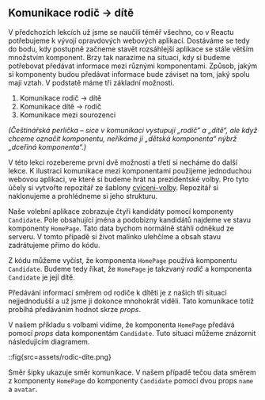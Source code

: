 ## Komunikace rodič → dítě

V předchozích lekcích už jsme se naučili téměř všechno, co v Reactu potřebujeme k vývojí opravdových webových aplikací. Dostáváme se tedy do bodu, kdy postupně začneme stavět rozsáhlejší aplikace se stále větším množstvím komponent. Brzy tak narazíme na situaci, kdy si budeme potřebovat předávat informace mezi různými komponentami. Způsob, jakým si komponenty budou předávat informace bude záviset na tom, jaký spolu mají vztah. V podstatě máme tři základní možnosti.

1. Komunikace rodič → dítě
1. Komunikace dítě → rodič
1. Komunikace mezi sourozenci

_(Češtinářská perlička – sice v komunikaci vystupují „rodič“ a „dítě“, ale když chceme označit komponentu, neříkáme jí „dětská komponenta“ nýbrž „dceřiná komponenta“.)_

V této lekci rozebereme první dvě možnosti a třetí si necháme do další lekce. K ilustraci komunikace mezi komponentami použijeme jednoduchou webovou aplikaci, ve které si budeme hrát na prezidentské volby. Pro tyto účely si vytvořte repozitář ze šablony [cviceni-volby](https://github.com/Czechitas-podklady-WEB/cviceni-volby). Repozitář si naklonujeme a prohlédneme si jeho strukturu.

Naše volební aplikace zobrazuje čtyři kandidáty pomocí komponenty `Candidate`. Pole obsahující jména a podobizny kandidátů najdeme ve stavu komponenty `HomePage`. Tato data bychom normálně stáhli odněkud ze serveru. V tomto případě si život malinko ulehčíme a obsah stavu zadrátujeme přímo do kódu.

Z kódu můžeme vyčíst, že komponenta `HomePage` používá komponentu `Candidate`. Budeme tedy říkat, že `HomePage` je takzvaný _rodič_ a komponenta `Candidate` je její dítě.

Předávání informací směrem od rodiče k dítěti je z našich tří situací nejjednodušší a už jsme ji dokonce mnohokrát viděli. Tato komunikace totiž probíhá předáváním hodnot skrze _props_.

V našem příkladu s volbami vidíme, že komponenta `HomePage` předává pomocí _props_ data komponentám `Candidate`. Tuto situaci můžeme znázornit následujícím diagramem.

::fig{src=assets/rodic-dite.png}

Směr šipky ukazuje směr komunikace. V našem případě tečou data směrem z komponenty `HomePage` do komponenty `Candidate` pomocí dvou props `name` a `avatar`.
